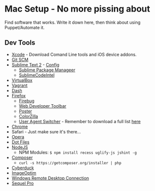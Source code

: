 # Mac Setup - No more pissing about

Find software that works. Write it down here, then think about using Puppet/Automate it.

## Dev Tools

- [Xcode](https://itunes.apple.com/gb/app/xcode/id497799835?mt=12) - Download Comand Line tools and iOS device addons.
- [Git SCM](http://git-scm.com/)
- [Sublime Text 2](http://www.sublimetext.com/2) - [Config](http://www.sublimetext.com/docs/2/osx_command_line.html)
    - [Sublime Package Manageer](http://wbond.net/sublime_packages/package_control/installation)
    - [SublimeCodeIntel](https://github.com/Kronuz/SublimeCodeIntel)
- [VirtualBox](https://www.virtualbox.org/wiki/Downloads)
- [Vagrant](http://downloads.vagrantup.com/)
- [Dash](https://itunes.apple.com/gb/app/dash-docs-snippets/id458034879?mt=12)
- [Firefox](http://www.mozilla.org/)
  - [Firebug](http://getfirebug.com/)
  - [Web Developer Toolbar](https://addons.mozilla.org/en-US/firefox/addon/web-developer/)
  - [Poster](https://addons.mozilla.org/en-us/firefox/addon/poster/)
  - [ColorZilla](http://www.colorzilla.com/firefox/)
  - [User Agent Switcher](https://addons.mozilla.org/en-US/firefox/addon/user-agent-switcher/) - Remember to download a full list [here](http://techpatterns.com/forums/about304.html)
- [Chrome](www.google.co.uk/chrome)
- Safari - Just make sure it's there…
- [Opera](http://www.opera.com/browser/)
- [Dot Files](https://github.com/bennomcmanus/dotfiles)
- [NodeJS](http://nodejs.org/)
  -  NPM Modules: ```$ npm install recess uglify-js jshint -g```
- [Composer](https://getcomposer.org)
  - ```curl -s https://getcomposer.org/installer | php```
- [Cyberduck](http://cyberduck.ch/)
- [ImageOptim](http://imageoptim.com/)
- [Windows Remote Desktop Connection](http://www.microsoft.com/mac/remote-desktop-client)
- [Sequel Pro](http://www.sequelpro.com/)